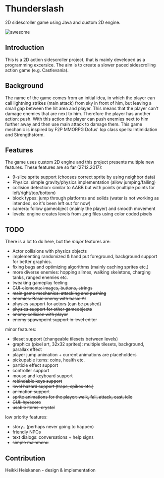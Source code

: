 # Thunderslash
2D sidescroller game using Java and custom 2D engine.

![awesome](https://user-images.githubusercontent.com/7894317/34610287-24c80612-f229-11e7-8904-77549c275171.png)

## Introduction
This is a 2D action sidescroller project, that is mainly developed as a programming excersice. 
The aim is to create a slower paced sidescrolling action game (e.g. Castlevania). 

## Background 
The name of the game comes from an initial idea, in which the
player can call lightning strikes (main attack) from sky in front of him, but leaving a small gap between the hit area and player.
This means that the player can't damage enemies that are next to him. Therefore the player has another action: push. 
With this action the player can push enemies next to him further away and then use main attack to damage them.
This game mechanic is inspired by F2P MMORPG Dofus' Iop class spells: Intimidation and Strengthstorm.

## Features
The game uses custom 2D engine and this project presents multiple new features. 
These features are so far (27.12.2017):
* 9-slice sprite support (chooses correct sprite by using neighbor data)
* Physics: simple gravity/physics implementation (allow jumping/falling)
* collision detection: similar to AABB but with points (multiple points for left/right/top/bottom)
* block types: jump through platforms and solids (water is not working as intended, so it's been left out for now)
* camera: follow gameobject (mainly the player) and smooth movement
* levels: engine creates levels from .png files using color coded pixels

## TODO
There is a lot to do here, but the *major* features are:
* Actor collisions with physics objects
* implementing randomized & hand put foreground, background support for better graphics. 
* fixing bugs and optimizing algorithms (mainly caching sprites etc.)
* more diverse enemies: hopping slimes, walking skeletons, charging tanks, ranged enemies etc.
* tweaking gameplay feeling
* ~~GUI-elements: images, buttons, strings~~
* ~~main game mechanics: attacking and pushing~~
* ~~enemies: Basic enemy with basic AI~~
* ~~physics support for actors (can be pushed)~~
* ~~physics support for other gameobjects~~
* ~~enemy collision with player~~
* ~~enemy spawnpoint support in level editor~~

minor features:
* tileset support (changeable tilesets between levels)
* graphics (pixel art, 32x32 sprites): multiple tilesets, background, parallax effect
* player jump animation + current animations are placeholders
* pickupable items: coins, health etc.
* particle effect support
* controller support
* ~~mouse and keyboard support~~
* ~~rebindable keys support~~
* ~~level hazard support (traps, spikes etc.)~~
* ~~animation support~~
* ~~sprite animations for the player: walk, fall, attack, cast, idle~~
* ~~GUI: hp/score~~
* ~~usable items: crystal~~

low priority features:
* story.. (perhaps never going to happen)
* friendly NPCs
* text dialogs: conversations + help signs
* ~~simple mainmenu~~

## Contribution
Heikki Heiskanen - design & implementation
